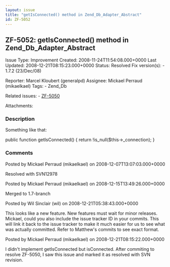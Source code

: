```yaml
---
layout: issue
title: "getIsConnected() method in Zend_Db_Adapter_Abstract"
id: ZF-5052
---
```


ZF-5052: getIsConnected() method in Zend\_Db\_Adapter\_Abstract
---------------------------------------------------------------

 Issue Type: Improvement Created: 2008-11-24T11:54:08.000+0000 Last Updated: 2008-12-21T08:15:23.000+0000 Status: Resolved Fix version(s): - 1.7.2 (23/Dec/08)
 
 Reporter:  Marcel Kloubert (generalpd)  Assignee:  Mickael Perraud (mikaelkael)  Tags: - Zend\_Db
 
 Related issues: - [ZF-5050](/issues/browse/ZF-5050)
 
 Attachments: 
### Description

Something like that:

public function getIsConnected() { return !is\_null($this->\_connection); }

 

 

### Comments

Posted by Mickael Perraud (mikaelkael) on 2008-12-07T13:07:03.000+0000

Resolved with SVN12978

 

 

Posted by Mickael Perraud (mikaelkael) on 2008-12-15T13:49:26.000+0000

Merged to 1.7-branch

 

 

Posted by Wil Sinclair (wil) on 2008-12-21T05:38:43.000+0000

This looks like a new feature. New features must wait for minor releases. Mickael, could you also include the issue tracker ID in your commits. This will link it back to the issue tracker to make it much easier for us to see what was actually committed. Refer to Matthew's commits to see exact format.

 

 

Posted by Mickael Perraud (mikaelkael) on 2008-12-21T08:15:22.000+0000

I didn't implement getIsConnected but isConnected. After commiting to resolve ZF-5050, I saw this issue and marked it as resolved with SVN revision.

 

 